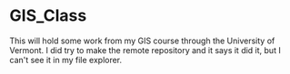 # GIS_Class

This will hold some work from my GIS course through the University of Vermont. I did try to make the remote repository and it says it did it, but I can't see it in my file explorer.
